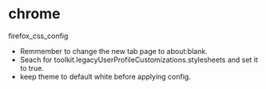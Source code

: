 # chrome
firefox_css_config
- Remmember to change the new tab page to about:blank.
- Seach for toolkit.legacyUserProfileCustomizations.stylesheets and set it to true.
- keep theme to default white before applying config.
